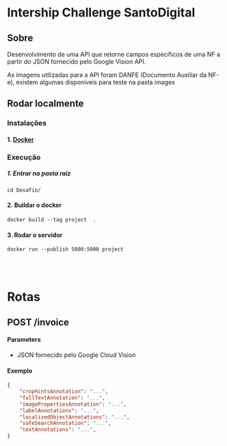 # Intership Challenge SantoDigital

## Sobre
Desenvolvimento de uma API que retorne campos específicos de uma NF a partir do JSON fornecido pelo Google Vision API.

As imagens utilizadas para a API foram DANFE (Documento Auxiliar da NF-e), existem algumas disponíveis para teste na pasta images

## Rodar localmente
### Instalações

#### 1. [Docker](https://www.docker.com/products/docker-desktop)

### Execução
##### 1. Entrar na pasta raiz
```
cd Desafio/
```
#### 2. Buildar o docker
```
docker build --tag project  .
```
#### 3. Rodar o servidor
```
docker run --publish 5000:5000 project
```

<br>
<br>

#  Rotas

## POST /invoice

#### Parameters
* JSON fornecido pelo Google Cloud Vision


#### Exemplo
```json
{
    "cropHintsAnnotation": "...",
    "fullTextAnnotation": "...",
    "imagePropertiesAnnotation": "...",
    "labelAnnotations": "...",
    "localizedObjectAnnotations": "...",
    "safeSearchAnnotation": "...",
    "textAnnotations": "...",
}
```